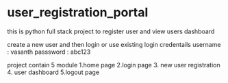 # user_registration_portal
this is python full stack project to register user and view users dashboard

create a new user and then login
or 
use existing login credentails
username : vasanth
passsword : abc123

project contain 5 module
1.home page
2.login page
3. new user registration
4. user dashboard
5.logout page
